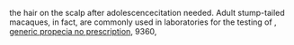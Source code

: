 the hair on the scalp after adolescencecitation needed. Adult stump-tailed macaques, in fact, are commonly used in laboratories for the testing of , <a href=" http://www.amiando.com/generic-propecia-no-prescription">generic propecia no prescription</a>,  9360, 
